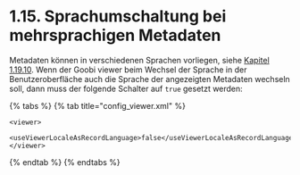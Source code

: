 # 1.15. Sprachumschaltung bei mehrsprachigen Metadaten

Metadaten können in verschiedenen Sprachen vorliegen, siehe [Kapitel 1.19.10](19/10.md). Wenn der Goobi viewer beim Wechsel der Sprache in der Benutzeroberfläche auch die Sprache der angezeigten Metadaten wechseln soll, dann muss der folgende Schalter auf `true` gesetzt werden:

{% tabs %}
{% tab title="config\_viewer.xml" %}
```markup
<viewer>
    <useViewerLocaleAsRecordLanguage>false</useViewerLocaleAsRecordLanguage>
</viewer>
```
{% endtab %}
{% endtabs %}



